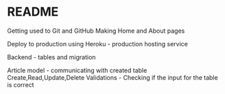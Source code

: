 # README

Getting used to Git and GitHub
Making Home and About pages

Deploy to production using Heroku - production hosting service

Backend - tables and migration

Article model - communicating with created table
Create,Read,Update,Delete
Validations - Checking if the input for the table is correct
